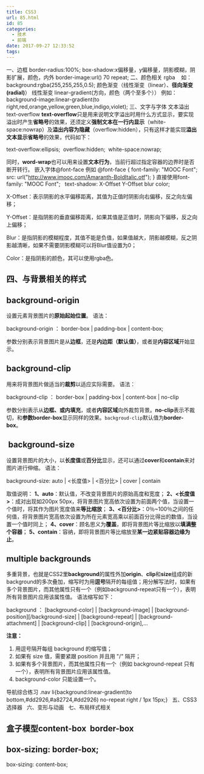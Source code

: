```yaml
---
title: CSS3
url: 85.html
id: 85
categories:
  - 技术
  - 前端
date: 2017-09-27 12:33:52
tags:
---
```


一、边框 border-radius:100%; box-shadow:x偏移量，y偏移量，阴影模糊，阴影扩展，颜色，内外 border-image:url() 70 repeat; 二、颜色相关 rgba    如：background:rgba(255,255,255,0.5); 颜色渐变（线性渐变（linear）、**径向渐变(radial)**） 线性渐变 linear-gradient(方向，颜色（两个至多个）） 例如：background-image:linear-gradient(to right,red,orange,yellow,green,blue,indigo,violet); 三、文字与字体 文本溢出text-overflow **text-overflow**只是用来说明文字溢出时用什么方式显示，要实现溢出时产生**省略号**的效果，还须定义**强制文本在一行内显示**（white-space:nowrap）及**溢出内容为隐藏**（overflow:hidden），只有这样才能实现**溢出文本显示省略号**的效果，代码如下：

text-overflow:ellipsis; 
overflow:hidden; 
white-space:nowrap;

同时，**word-wrap**也可以用来设置**文本行为**，当前行超过指定容器的边界时是否断开转行。 嵌入字体@font-face 例如 @font-face { font-family: "MOOC Font"; src: url("http://www.imooc.com/Amaranth-BoldItalic.otf"); } 直接使用font-family: "MOOC Font";   text-shadow: X-Offset Y-Offset blur color;

X-Offset：表示阴影的水平偏移距离，其值为正值时阴影向右偏移，反之向左偏移；

Y-Offset：是指阴影的垂直偏移距离，如果其值是正值时，阴影向下偏移，反之向上偏移；

Blur：是指阴影的模糊程度，其值不能是负值，如果值越大，阴影越模糊，反之阴影越清晰，如果不需要阴影模糊可以将Blur值设置为0；

Color：是指阴影的颜色，其可以使用rgba色。

四、与背景相关的样式
----------

background-origin
-----------------

设置元素背景图片的**原始起始位置**。 语法：

background-origin ： border-box | padding-box | content-box;

参数分别表示背景图片是从**边框**，还是**内边距（默认值）**，或者是**内容区域**开始显示。

background-clip
---------------

用来将背景图片做适当的**裁剪**以适应实际需要。 语法：

background-clip ： border-box | padding-box | content-box | no-clip

参数分别表示从**边框、**或**内填充**，或者**内容区域**向外裁剪背景。**no-clip**表示不裁切，和**参数border-box**显示同样的效果。`backgroud-clip`默认值为**border-box**。

 background-size
----------------

设置背景图片的大小，以**长度值**或**百分比**显示，还可以通过**cover**和**contain**来对图片进行伸缩。 语法：

background-size: auto | <长度值> | <百分比> | cover | contain

取值说明： **1、auto**：默认值，不改变背景图片的原始高度和宽度； **2、<长度值>**：成对出现如200px 50px，将背景图片宽高依次设置为前面两个值，当设置一个值时，将其作为图片宽度值来**等比缩放**； **3、<百分比>**：0％~100％之间的任何值，将背景图片宽高依次设置为所在元素宽高乘以前面百分比得出的数值，当设置一个值时同上； **4、cover**：顾名思义为**覆盖**，即将背景图片等比缩放以**填满整个容器**； **5、contain**：容纳，即将背景图片等比缩放至**某一边紧贴容器边缘为止**。

multiple backgrounds
--------------------

多重背景，也就是CSS2里**background**的属性外加**origin**、**clip**和**size**组成的新background的多次叠加，缩写时为用**逗号**隔开的每组值；用分解写法时，如果有多个背景图片，而其他属性只有一个（例如background-repeat只有一个），表明所有背景图片应用该属性值。 语法缩写如下：

background ： \[background-color\] | \[background-image\] | \[background-position\]\[/background-size\] | \[background-repeat\] | \[background-attachment\] | \[background-clip\] | \[background-origin\],...

**注意：**

1.  用逗号隔开每组 background 的缩写值；
2.  如果有 size 值，需要紧跟 position 并且用 "/" 隔开；
3.  如果有多个背景图片，而其他属性只有一个（例如 background-repeat 只有一个），表明所有背景图片应用该属性值。
4.  background-color 只能设置一个。

导航综合练习 .nav li{background:linear-gradient(to bottom,#dd2926,#a82724,#dd2926) no-repeat right / 1px 15px;}   五、CSS3选择器   六、变形与动画   七、布局样式相关

盒子模型content-box  border-box
---------------------------

box-sizing: border-box;
-----------------------

box-sizing: content-box;